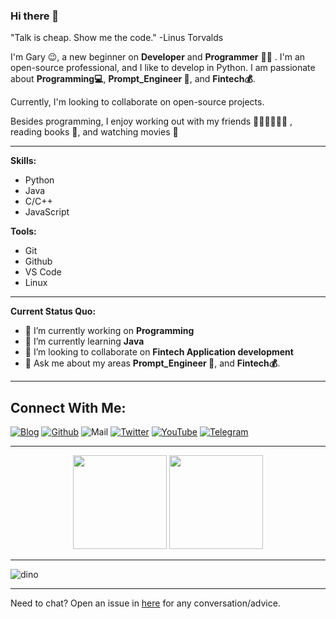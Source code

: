 ### Hi there 👋

"Talk is cheap. Show me the code."
-Linus Torvalds

I'm Gary 😉, a new beginner on **Developer** and **Programmer** 👨‍💻 . I'm an open-source professional, and I like to develop in Python. I am passionate about **Programming💻**, **Prompt_Engineer 🤖**, and **Fintech💰**. 

Currently, I'm looking to collaborate on open-source projects. 

Besides programming, I enjoy working out with my friends 🏃⛹️‍♂️🏋🏼‍♂️ , reading books 📖, and watching movies 🎥

---

**Skills:**
- Python 
- Java
- C/C++
- JavaScript

**Tools:**
- Git 
- Github 
- VS Code
- Linux

---

**Current Status Quo:**

- 🔭 I’m currently working on **Programming**
- 🌱 I’m currently learning **Java**
- 👯 I’m looking to collaborate on **Fintech Application development**
- 💬 Ask me about my areas **Prompt_Engineer 🤖**, and **Fintech💰**. 

---

<h2 align="left">Connect With Me:</h2>

[![Blog](https://img.shields.io/badge/Blog-00FFFF?style=for-the-badge&logo=blogger&logoColor=white)](https://www.garyhou2023.info/)
[![Github](https://img.shields.io/badge/GitHub-100000?style=for-the-badge&logo=github&logoColor=white)](https://github.com/hougarry)
![Mail](https://img.shields.io/badge/Gmail-EA4335?style=for-the-badge&logo=gmail&logoColor=white)
[![Twitter](https://img.shields.io/badge/Twitter-1DA1F2?style=for-the-badge&logo=twitter&logoColor=white)](https://twitter.com/garry02061)
[![YouTube](https://img.shields.io/badge/YouTube-C4302B?style=for-the-badge&logo=youtube&logoColor=white)](https://www.youtube.com/@garryhou9639/)
[![Telegram](https://img.shields.io/badge/Telegram-0088CC?style=for-the-badge&logo=telegram&logoColor=white)](https://t.me/Gary_Hou)

---

<p align="center">
  <img height="150" src="https://github-readme-stats-one-jet-43.vercel.app/api/top-langs/?username=hougarry&layout=compact&hide=html&theme=react"/>
  <img height="150" src="https://github-readme-stats-one-jet-43.vercel.app/api?username=hougarry&title_color=9925be&text_color=2596be&bg_color=041014&show_icons=true&layout=compact&theme=react&include_all_commits=true"/>
</P>

---

![dino](https://gitee.com/skykeyjoker/PicCloud/raw/master/img/dino.gif)

---

Need to chat? Open an issue in [here](https://github.com/hougarry/Gittalk_comments/issues/new) for any conversation/advice. 
